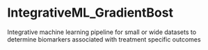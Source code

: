# IntegrativeML_GradientBost
Integrative machine learning pipeline for small or wide datasets to determine biomarkers associated with treatment specific outcomes
